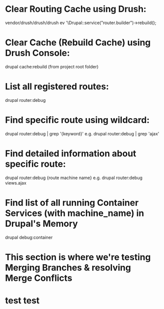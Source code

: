 # Clear Routing Cache using Drush:
vendor/drush/drush/drush ev '\Drupal::service("router.builder")->rebuild();

# Clear Cache (Rebuild Cache) using Drush Console:
drupal cache:rebuild
(from project root folder)

# List all registered routes:
drupal router:debug

# Find specific route using wildcard:
drupal router:debug | grep '{keyword}'
e.g. drupal router:debug | grep 'ajax'

# Find detailed information about specific route:
drupal router:debug {route machine name}
e.g. drupal router:debug views.ajax

# Find list of all running Container Services (with machine_name) in Drupal's Memory
drupal debug:container

# This section is where we're testing Merging Branches & resolving Merge Conflicts

# test test
